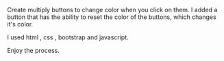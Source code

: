 
Create multiply buttons to change color when you click on them.
I added a button that has the ability to reset the color of the buttons, which changes it's color.

I used html , css , bootstrap and javascript.

Enjoy the process.

